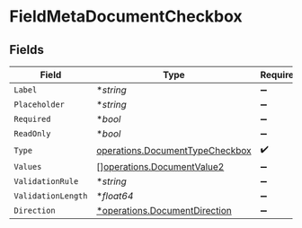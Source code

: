 # FieldMetaDocumentCheckbox


## Fields

| Field                                                                              | Type                                                                               | Required                                                                           | Description                                                                        |
| ---------------------------------------------------------------------------------- | ---------------------------------------------------------------------------------- | ---------------------------------------------------------------------------------- | ---------------------------------------------------------------------------------- |
| `Label`                                                                            | **string*                                                                          | :heavy_minus_sign:                                                                 | N/A                                                                                |
| `Placeholder`                                                                      | **string*                                                                          | :heavy_minus_sign:                                                                 | N/A                                                                                |
| `Required`                                                                         | **bool*                                                                            | :heavy_minus_sign:                                                                 | N/A                                                                                |
| `ReadOnly`                                                                         | **bool*                                                                            | :heavy_minus_sign:                                                                 | N/A                                                                                |
| `Type`                                                                             | [operations.DocumentTypeCheckbox](../../models/operations/documenttypecheckbox.md) | :heavy_check_mark:                                                                 | N/A                                                                                |
| `Values`                                                                           | [][operations.DocumentValue2](../../models/operations/documentvalue2.md)           | :heavy_minus_sign:                                                                 | N/A                                                                                |
| `ValidationRule`                                                                   | **string*                                                                          | :heavy_minus_sign:                                                                 | N/A                                                                                |
| `ValidationLength`                                                                 | **float64*                                                                         | :heavy_minus_sign:                                                                 | N/A                                                                                |
| `Direction`                                                                        | [*operations.DocumentDirection](../../models/operations/documentdirection.md)      | :heavy_minus_sign:                                                                 | N/A                                                                                |